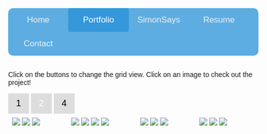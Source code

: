 <head>

<style>
body {
  margin: 0;
  font-family: Arial, Helvetica, sans-serif;
}

.topnav {
  overflow: hidden;
  top: 50%;
  background-color: #5DADE2;
  border-top-left-radius: 10px;
  border-bottom-left-radius: 10px;
  border-top-right-radius: 10px;
  border-bottom-right-radius: 10px;

}

.topnav a {
  float: left;
  color: #f2f2f2;
  text-align: center;
  padding: 14px 16px;
  text-decoration: none;
  font-size: 17px;
  width: 17.72%;
  margin:0;
  border-top-left-radius: 4px;
  border-bottom-left-radius: 4px;
  border-top-right-radius: 4px;
  border-bottom-right-radius: 4px;
}


.topnav a:hover {
  background-color: #ddd;
  color: black;
}

.topnav a.active {
  background-color: #3498DB;
  color: white;
}
      /* The dropdown container */
      .dropdown {
      float: left;
      overflow: hidden;
      color: #3498DB;
      }
      /* Dropdown button */
      .dropdown .dropbtn {
      float: center;
      color: #3498DB;
      text-align: center;
      padding: 14px 16px;
      text-decoration: none;
      font-size: 17px;
      min-width:18%;
      margin:0;
      }
      /* Dropdown content (hidden by default) */
      .dropdown-content {
      display: none;
      position: absolute;
      background-color: #f9f9f9;
      min-width: 19%;
      box-shadow: 0px 8px 16px 0px rgba(0,0,0,0.2);
      z-index: 1;
      }
      /* Links inside the dropdown */
      .dropdown-content a {
      float: none;
      color: black;
      padding: 12px 16px;
      text-decoration: none;
      display: block;
      text-align: center;
      min-width:100%;
      }
      /* Add a grey background color to dropdown links on hover */
      .dropdown-content a:hover {
      min-width:100%;
      background-color: #cc2;
      }
      /* Show the dropdown menu on hover */
      .dropdown:hover .dropdown-content {
      display: block;
      }
.row {
  display: flex;
  flex-wrap: wrap;
  padding: 0 4px;
}

/* Create two equal columns that sits next to each other */
.column {
  flex: 50%;
  padding: 0 4px;
}

.column img {
  margin-top: 8px;
  vertical-align: middle;
}


@media screen and (max-width: 600px) {
  .topnav {position: relative;}
  .topnav a {
    float: left;
    display: block;
    text-align: center;
    width:100%;
  }
  .topnav a.icon {
    float: right;
    display: block;
  }

}

.btn {
  border: none;
  outline: none;
  padding: 10px 16px;
  background-color: #ddd;
  cursor: pointer;
  font-size: 18px;
}

.btn:hover {
  background-color: #666;
}

.btn.active {
  background-color: #ddd;
  color: white;
}

.btn:focus{
    background-color:#666;
}
</style>
</head>
<body>


  <div class="topnav">
    <a href="https://simonpastor.com">Home</a>
    <a class="active" href="">Portfolio</a>
    <!-- <div class="dropdown"> */
      <button class="dropbtn">
        <a href="#contact">SimonSays</a>
      <i class="fa fa-caret-down"></i>
      </button>
      <div class="dropdown-content">
         <a href="#">Emperor Gaius Trump</a>
         <a href="#">Harmless Tradition or (Khat)astrophe?</a>
         <a href="#">Post-Covid Social Status:Unclear</a>
      </div>
    </div> -->
    <a href="https://simonpastor.substack.com">SimonSays</a>
    <a href="#news">Resume</a>
    <a href="https://simonpastor.com/Contact">Contact</a>
  </div>

<br>
  <!-- Header -->
<div class="header" id="myHeader">
  <p>Click on the buttons to change the grid view. Click on an image to check out the project!</p>
  <button class="btn" onclick="one()">1</button>
  <button class="btn active" onclick="two()">2</button>
  <button class="btn" onclick="four()">4</button>
</div>

<div class="row">
  <div class="column">
    <a href="https://simonpastor.com/memorable-sportspeople-map" target="__blank"><img src="images/memorable_people.png"></a>
    <a href="https://simonpastor.com/memorable-sportspeople-map" target="__blank"><img src="images/memorable_people2.png"></a>
    <a href="https://politicalpred.herokuapp.com/" target="__blank"><img src="images/delphes_1.png"></a>
  </div>
  <div class="column">
    <a href="https://simonpastor.com/2017-French-Presidential-Elections" target="__blank"><img src="images/elections_general.png"></a>
    <a href="https://simonpastor.com/2017-French-Presidential-Elections" target="__blank"><img src="images/elections_general3.png"></a>
    <a href="https://simonpastor.com/2017-French-Presidential-Elections" target="__blank"><img src="images/elections_fillon.png"></a>
    <a href="https://simonpastor.com/2017-French-Presidential-Elections" target="__blank"><img src="images/elections_lepen.png"></a>
  </div>
  <div class="column">
    <a href="https://twitter.com/Twitt_Lists" target="__blank"><img src="images/twittlists1.png"></a>
    <a href="https://twitter.com/Twitt_Lists" target="__blank"><img src="images/twittlists2.png"></a>
    <a href="https://twitter.com/Twitt_Lists" target="__blank"><img src="images/twittlists3.png"></a>
  </div>
  <div class="column">
    <a href="https://simonpastor.com/citizenlab-participatory-budgets" target="__blank"><img src="images/pb-0.png"></a>
    <a href="https://simonpastor.com/citizenlab-participatory-budgets" target="__blank"><img src="images/pb-1.png"></a>
    <a href="https://simonpastor.substack.com" target="__blank"><img src="images/simonsays3.png"></a>
  </div>
</div>

<script>
// Get the elements with class="column"
var elements = document.getElementsByClassName("column");

// Declare a loop variable
var i;

// Full-width images
function one() {
    for (i = 0; i < elements.length; i++) {
    elements[i].style.msFlex = "100%";  // IE10
    elements[i].style.flex = "100%";
  }
}

// Two images side by side
function two() {
  for (i = 0; i < elements.length; i++) {
    elements[i].style.msFlex = "50%";  // IE10
    elements[i].style.flex = "50%";
  }
}

// Four images side by side
function four() {
  for (i = 0; i < elements.length; i++) {
    elements[i].style.msFlex = "25%";  // IE10
    elements[i].style.flex = "25%";
  }
}

// Add active class to the current button (highlight it)
var header = document.getElementById("myHeader");
var btns = header.getElementsByClassName("btn");
for (var i = 0; i < btns.length; i++) {
  btns[i].addEventListener("click", function() {
    var current = document.getElementsByClassName("active");
    current[0].className = current[0].className.replace(" active", "");
    this.className += " active";
  });
}
</script>

</body>
